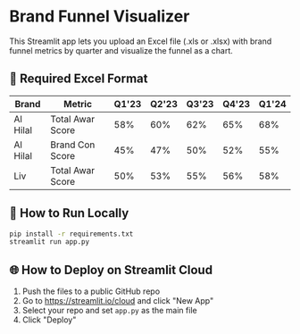 # Brand Funnel Visualizer

This Streamlit app lets you upload an Excel file (.xls or .xlsx) with brand funnel metrics by quarter and visualize the funnel as a chart.

## 📁 Required Excel Format

| Brand    | Metric             | Q1'23 | Q2'23 | Q3'23 | Q4'23 | Q1'24 |
|----------|--------------------|-------|-------|-------|-------|-------|
| Al Hilal | Total Awar Score   | 58%   | 60%   | 62%   | 65%   | 68%   |
| Al Hilal | Brand Con Score    | 45%   | 47%   | 50%   | 52%   | 55%   |
| Liv      | Total Awar Score   | 50%   | 53%   | 55%   | 56%   | 58%   |

## 🚀 How to Run Locally
```bash
pip install -r requirements.txt
streamlit run app.py
```

## 🌐 How to Deploy on Streamlit Cloud
1. Push the files to a public GitHub repo
2. Go to https://streamlit.io/cloud and click "New App"
3. Select your repo and set `app.py` as the main file
4. Click "Deploy"
